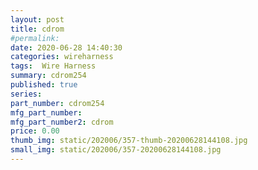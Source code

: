 ```yaml
---
layout: post
title: cdrom
#permalink: 
date: 2020-06-28 14:40:30
categories: wireharness
tags:  Wire Harness
summary: cdrom254
published: true 
series: 
part_number: cdrom254
mfg_part_number: 
mfg_part_number2: cdrom
price: 0.00
thumb_img: static/202006/357-thumb-20200628144108.jpg
small_img: static/202006/357-20200628144108.jpg
---
```



